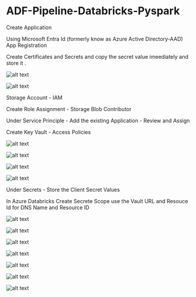 # ADF-Pipeline-Databricks-Pyspark

Create Application 

Using Microsoft Entra Id (formerly know as Azure Active Directory-AAD) App Registration

Create Certificates and Secrets and copy the secret value imeediately and store it .


![alt text](<Reference Images/App Registration .png>)

![alt text](<Reference Images/Project App Certificates and Secrets.png>)

Storage Account - IAM 

Create Role Assignment - Storage Blob Contributor 

Under Service Principle - Add the existing Application - Review and Assign 

Create Key Vault - Access Policies 

![alt text](<Reference Images/Key Vault Access Policies.png>)

![alt text](<Reference Images/Key Vault Properties.png>)

![alt text](<Reference Images/Key Vault Secrets - Project Token.png>)

![alt text](<Reference Images/Key Vault Secrets - Service Credentials.png>)

Under Secrets - Store the Client Secret Values 

In Azure Databricks Create Secrete Scope use the Vault URL and Resouce Id for DNS Name and Resource ID 

![alt text](<Reference Images/Create Scope.png>)

![alt text](<Reference Images/Databricks Acces Tokens.png>)

![alt text](<Reference Images/ADF Linked Services.png>)

![alt text](<Reference Images/Pipeline .png>)

![alt text](<Reference Images/Processed Container.png>)

![alt text](<Reference Images/Staging .png>)

![alt text](<Reference Images/Partition On Region .png>)